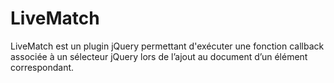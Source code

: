 # LiveMatch
LiveMatch est un plugin jQuery permettant d'exécuter une fonction callback associée à un sélecteur jQuery lors de l’ajout au document d’un élément correspondant.
